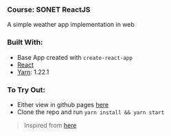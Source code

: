 ### Course: SONET ReactJS
A simple weather app implementation in web

### Built With:
- Base App created with `create-react-app`
- [React](https://reactjs.org/)
- [Yarn](https://classic.yarnpkg.com/lang/en/): 1.22.1

### To Try Out:
- Either view in github pages [here](https://saishreddyk.github.io/weather_app/)
- Clone the repo and run `yarn install && yarn start`

> Inspired from [here](https://github.com/rawfour/weather-app-react/)
